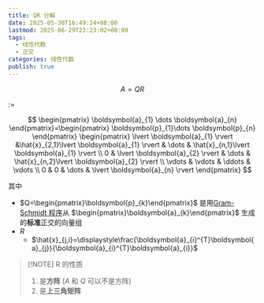 ```yaml
---
title: QR 分解
date: 2025-05-30T16:49:24+08:00
lastmod: 2025-06-29T23:23:02+08:00
tags:
  - 线性代数
  - 正交
categories: 线性代数
publish: true
---
```


$$
A=QR
$$

:=

$$
\begin{pmatrix}
\boldsymbol{a}_{1} \dots \boldsymbol{a}_{n}
\end{pmatrix}=\begin{pmatrix}
\boldsymbol{p}_{1}\dots \boldsymbol{p}_{n}
\end{pmatrix} \begin{pmatrix}
\lvert \boldsymbol{a}_{1} \rvert  &\hat{x}_{2,1}\lvert \boldsymbol{a}_{1} \rvert  & \dots  & \hat{x}_{n,1}\lvert \boldsymbol{a}_{1} \rvert \\
0 & \lvert \boldsymbol{a}_{2} \rvert  & \dots  & \hat{x}_{n,2}\lvert \boldsymbol{a}_{2} \rvert \\
\vdots & \vdots & \ddots & \vdots \\
0 & 0 & \dots & \lvert \boldsymbol{a}_{n} \rvert
\end{pmatrix}
$$

其中

- $Q=\begin{pmatrix}\boldsymbol{p}_{k}\end{pmatrix}$ 是用[Gram-Schmidt 程序](./Gram-Schmidt%20%E7%A8%8B%E5%BA%8F.md)从 $\begin{pmatrix}\boldsymbol{a}_{k}\end{pmatrix}$ 生成的**标准**正交的向量组
- $R$
  - $\hat{x}_{j,i}=\displaystyle\frac{\boldsymbol{a}_{i}^{T}\boldsymbol{a}_{j}}{\boldsymbol{a}_{i}^{T}\boldsymbol{a}_{i}}$

> [!NOTE] R 的性质
>
> 1.  是**方阵** ($A$ 和 $Q$ 可以不是方阵)
> 2.  是**上三角矩阵**
